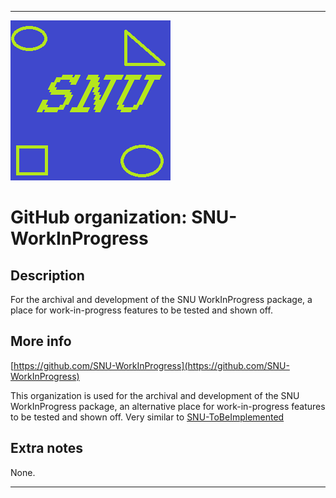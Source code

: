 
***

![SNU_blue_and_gold_legacy_icon.png failed to load. The file may be missing or corrupt. Check the file path for errors first.](/AdditionalInfo/1/SNU-WorkInProgress/SNU_blue_and_gold_legacy_icon.png)

# GitHub organization: SNU-WorkInProgress

## Description

For the archival and development of the SNU WorkInProgress package, a place for work-in-progress features to be tested and shown off.

## More info

[https://github.com/SNU-WorkInProgress](https://github.com/SNU-WorkInProgress)

This organization is used for the archival and development of the SNU WorkInProgress package, an alternative place for work-in-progress features to be tested and shown off. Very similar to [SNU-ToBeImplemented](/AdditionalInfo/1/SNU-ToBeImplemented/)

## Extra notes

None.

***
